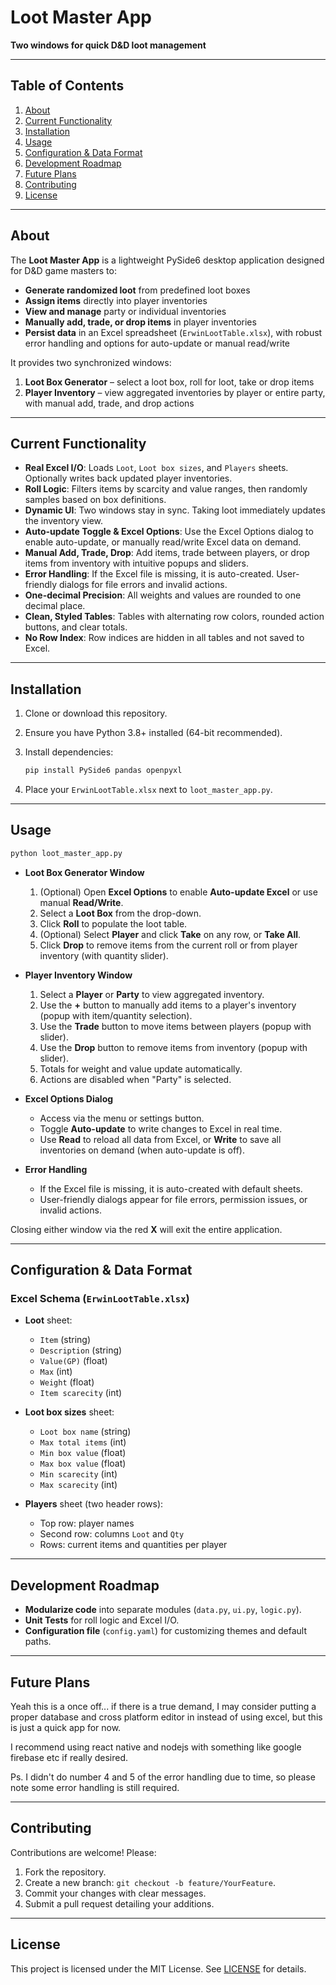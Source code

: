# Loot Master App

**Two windows for quick D\&D loot management**

---

## Table of Contents

1. [About](#about)
2. [Current Functionality](#current-functionality)
3. [Installation](#installation)
4. [Usage](#usage)
5. [Configuration & Data Format](#configuration--data-format)
6. [Development Roadmap](#development-roadmap)
7. [Future Plans](#future-plans)
8. [Contributing](#contributing)
9. [License](#license)

---

## About

The **Loot Master App** is a lightweight PySide6 desktop application designed for D\&D game masters to:

* **Generate randomized loot** from predefined loot boxes
* **Assign items** directly into player inventories
* **View and manage** party or individual inventories
* **Manually add, trade, or drop items** in player inventories
* **Persist data** in an Excel spreadsheet (`ErwinLootTable.xlsx`), with robust error handling and options for auto-update or manual read/write

It provides two synchronized windows:

1. **Loot Box Generator** – select a loot box, roll for loot, take or drop items
2. **Player Inventory** – view aggregated inventories by player or entire party, with manual add, trade, and drop actions

---

## Current Functionality

* **Real Excel I/O**: Loads `Loot`, `Loot box sizes`, and `Players` sheets. Optionally writes back updated player inventories.
* **Roll Logic**: Filters items by scarcity and value ranges, then randomly samples based on box definitions.
* **Dynamic UI**: Two windows stay in sync. Taking loot immediately updates the inventory view.
* **Auto-update Toggle & Excel Options**: Use the Excel Options dialog to enable auto-update, or manually read/write Excel data on demand.
* **Manual Add, Trade, Drop**: Add items, trade between players, or drop items from inventory with intuitive popups and sliders.
* **Error Handling**: If the Excel file is missing, it is auto-created. User-friendly dialogs for file errors and invalid actions.
* **One-decimal Precision**: All weights and values are rounded to one decimal place.
* **Clean, Styled Tables**: Tables with alternating row colors, rounded action buttons, and clear totals.
* **No Row Index**: Row indices are hidden in all tables and not saved to Excel.

---

## Installation

1. Clone or download this repository.
2. Ensure you have Python 3.8+ installed (64-bit recommended).
3. Install dependencies:

   ```bash
   pip install PySide6 pandas openpyxl
   ```
4. Place your `ErwinLootTable.xlsx` next to `loot_master_app.py`.

---

## Usage

```bash
python loot_master_app.py
```

* **Loot Box Generator Window**

  1. (Optional) Open **Excel Options** to enable **Auto-update Excel** or use manual **Read/Write**.
  2. Select a **Loot Box** from the drop-down.
  3. Click **Roll** to populate the loot table.
  4. (Optional) Select **Player** and click **Take** on any row, or **Take All**.
  5. Click **Drop** to remove items from the current roll or from player inventory (with quantity slider).

* **Player Inventory Window**

  1. Select a **Player** or **Party** to view aggregated inventory.
  2. Use the **+** button to manually add items to a player's inventory (popup with item/quantity selection).
  3. Use the **Trade** button to move items between players (popup with slider).
  4. Use the **Drop** button to remove items from inventory (popup with slider).
  5. Totals for weight and value update automatically.
  6. Actions are disabled when "Party" is selected.

* **Excel Options Dialog**

  - Access via the menu or settings button.
  - Toggle **Auto-update** to write changes to Excel in real time.
  - Use **Read** to reload all data from Excel, or **Write** to save all inventories on demand (when auto-update is off).

* **Error Handling**

  - If the Excel file is missing, it is auto-created with default sheets.
  - User-friendly dialogs appear for file errors, permission issues, or invalid actions.

Closing either window via the red **X** will exit the entire application.

---

## Configuration & Data Format

### Excel Schema (`ErwinLootTable.xlsx`)

* **Loot** sheet:

  * `Item` (string)
  * `Description` (string)
  * `Value(GP)` (float)
  * `Max` (int)
  * `Weight` (float)
  * `Item scarecity` (int)

* **Loot box sizes** sheet:

  * `Loot box name` (string)
  * `Max total items` (int)
  * `Min box value` (float)
  * `Max box value` (float)
  * `Min scarecity` (int)
  * `Max scarecity` (int)

* **Players** sheet (two header rows):

  * Top row: player names
  * Second row: columns `Loot` and `Qty`
  * Rows: current items and quantities per player

---

## Development Roadmap

* **Modularize code** into separate modules (`data.py`, `ui.py`, `logic.py`).
* **Unit Tests** for roll logic and Excel I/O.
* **Configuration file** (`config.yaml`) for customizing themes and default paths.

---

## Future Plans

Yeah this is a once off... if there is a true demand, I may consider putting a proper database and cross platform editor in instead of using excel, but this is just a quick app for now.

I recommend using react native and nodejs with something like google firebase etc if really desired.

Ps. I didn't do number 4 and 5 of the error handling due to time, so please note some error handling is still required.

---

## Contributing

Contributions are welcome! Please:

1. Fork the repository.
2. Create a new branch: `git checkout -b feature/YourFeature`.
3. Commit your changes with clear messages.
4. Submit a pull request detailing your additions.

---

## License

This project is licensed under the MIT License. See [LICENSE](LICENSE) for details.
